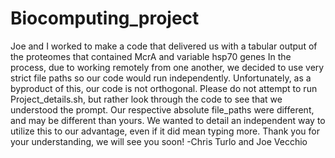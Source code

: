 # Biocomputing_project
Joe and I worked to make a code that delivered us with a tabular output of the proteomes that contained McrA and variable hsp70 genes
In the process, due to working remotely from one another, we decided to use very strict file paths so our code would run independently.
Unfortunately, as a byproduct of this, our code is not orthogonal.
Please do not attempt to run Project_details.sh, but rather look through the code to see that we understood the prompt.
Our respective absolute file_paths were different, and may be different than yours.
We wanted to detail an independent way to utilize this to our advantage, even if it did mean typing more.
Thank you for your understanding, we will see you soon!
-Chris Turlo and Joe Vecchio
